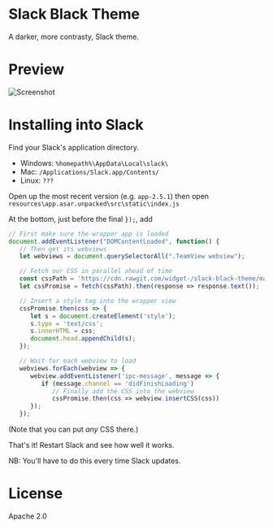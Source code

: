 # Slack Black Theme

A darker, more contrasty, Slack theme.

# Preview

![Screenshot](https://cloud.githubusercontent.com/assets/7691630/23959908/7921f018-0974-11e7-951a-91390e0170dd.png)

# Installing into Slack

Find your Slack's application directory.

* Windows: `%homepath%\AppData\Local\slack\`
* Mac: `/Applications/Slack.app/Contents/`
* Linux: `???`


Open up the most recent version (e.g. `app-2.5.1`) then open
`resources\app.asar.unpacked\src\static\index.js`

At the bottom, just before the final `});`, add

```js
// First make sure the wrapper app is loaded
document.addEventListener("DOMContentLoaded", function() {
   // Then get its webviews
   let webviews = document.querySelectorAll(".TeamView webview");

   // Fetch our CSS in parallel ahead of time
   const cssPath = 'https://cdn.rawgit.com/widget-/slack-black-theme/master/custom.css'
   let cssPromise = fetch(cssPath).then(response => response.text());

   // Insert a style tag into the wrapper view
   cssPromise.then(css => {
      let s = document.createElement('style');
      s.type = 'text/css';
      s.innerHTML = css;
      document.head.appendChild(s);
   });

   // Wait for each webview to load
   webviews.forEach(webview => {
      webview.addEventListener('ipc-message', message => {
         if (message.channel == 'didFinishLoading')
            // Finally add the CSS into the webview
            cssPromise.then(css => webview.insertCSS(css))
      });
   });
```

(Note that you can put _any_ CSS there.)

That's it! Restart Slack and see how well it works.

NB: You'll have to do this every time Slack updates.

# License

Apache 2.0
